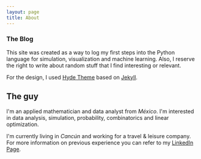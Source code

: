 ```yaml
---
layout: page
title: About
---
```


### The Blog
This site was created as a way to log my first steps into the Python language for simulation, visualization and machine learning. Also, I reserve the right to write about random stuff that I find interesting or relevant.

For the design, I used [Hyde Theme](http://mdo.github.io/hyde) based on [Jekyll](http://jekyllrb.com).

## The guy

I'm an applied mathematician and data analyst from *México*. I'm interested in data analysis, simulation, probability, combinatorics and linear optimization. 

I'm currently living in *Cancún* and working for a travel & leisure company. For more information on previous experience you can refer to my [LinkedIn Page](https://www.linkedin.com/in/isimonin).

